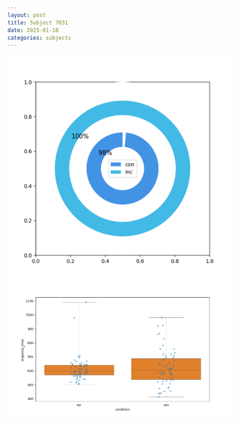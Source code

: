```yaml
---
layout: post
title: Subject 7031
date: 2025-01-18
categories: subjects
---
```


![](data/7031/run-31/7031_accuracy_by_condition.png)
![](data/7031/run-31/7031_rt.png)
